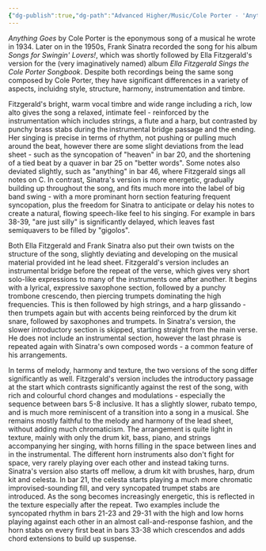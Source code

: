 ```yaml
---
{"dg-publish":true,"dg-path":"Advanced Higher/Music/Cole Porter - 'Anything Goes' Comparison.md","dg-permalink":"music/anything-goes","permalink":"/music/anything-goes/"}
---
```


*Anything Goes* by Cole Porter is the eponymous song of a musical he wrote in 1934. Later on in the 1950s, Frank Sinatra recorded the song for his album *Songs for Swingin' Lovers!*, which was shortly followed by Ella Fitzgerald's version for the (very imaginatively named) album *Ella Fitzgerald Sings the Cole Porter Songbook*. Despite both recordings being the same song composed by Cole Porter, they have significant differences in a variety of aspects, incluidng style, structure, harmony, instrumentation and timbre.

Fitzgerald's bright, warm vocal timbre and wide range including a rich, low alto gives the song a relaxed, intimate feel - reinforced by the instrumentation which includes strings, a flute and a harp, but contrasted by punchy brass stabs during the instrumental bridge passage and the ending. Her singing is precise in terms of rhythm, not pushing or pulling much around the beat, however there are some slight deviations from the lead sheet - such as the syncopation of "heaven" in bar 20, and the shortening of a tied beat by a quaver in bar 25 on "better words". Some notes also deviated slightly, such as "anything" in bar 46, where Fitzgerald sings all notes on C. In contrast, Sinatra's version is more energetic, gradually building up throughout the song, and fits much more into the label of big band swing - with a more prominant horn section featuring frequent syncopation, plus the freedom for Sinatra to anticipate or delay his notes to create a natural, flowing speech-like feel to his singing. For example in bars 38-39, "are just silly" is significantly delayed, which leaves fast semiquavers to be filled by "gigolos".

Both Ella Fitzgerald and Frank Sinatra also put their own twists on the structure of the song, slightly deviating and developing on the musical material provided int he lead sheet. Fitzgerald's version includes an instrumental bridge before the repeat of the verse, which gives very short solo-like expressions to many of the instruments one after another. It begins with a lyrical, expressive saxophone section, followed by a punchy trombone crescendo, then piercing trumpets dominating the high frequencies. This is then followed by high strings, and a harp glissando - then trumpets again but with accents being reinforced by the drum kit snare, followed by saxophones and trumpets. In Sinatra's version, the slower introductory section is skipped, starting straight from the main verse. He does not include an instrumental section, however the last phrase is repeated again with Sinatra's own composed words - a common feature of his arrangements.

In terms of melody, harmony and texture, the two versions of the song differ significantly as well. Fitzgerald's version includes the introductory passage at the start which contrasts significantly against the rest of the song, with rich and colourful chord changes and modulations - especially the sequence between bars 5-8 inclusive. It has a slightly slower, rubato tempo, and is much more reminiscent of a transition into a song in a musical. She remains mostly faithful to the melody and harmony of the lead sheet, without adding much chromaticism. The arrangement is quite light in texture, mainly with only the drum kit, bass, piano, and strings accompanying her singing, with horns filling in the space between lines and in the instrumental. The different horn instruments also don't fight for space, very rarely playing over each other and instead taking turns. Sinatra's version also starts off mellow, a drum kit with brushes, harp, drum kit and celesta. In bar 21, the celesta starts playing a much more chromatic improvised-sounding fill, and very syncopated trumpet stabs are introduced. As the song becomes increasingly energetic, this is reflected in the texture especially after the repeat. Two examples include the syncopated rhythm in bars 21-23 and 29-31 with the high and low horns playing against each other in an almost call-and-response fashion, and the horn stabs on every first beat in bars 33-38 which crescendos and adds chord extensions to build up suspense.